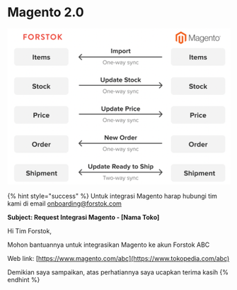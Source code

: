 # Magento 2.0

![](../../.gitbook/assets/screen-shot-2021-05-31-at-1.51.54-pm.png)

{% hint style="success" %}
Untuk integrasi Magento harap hubungi tim kami di email onboarding@forstok.com  


**Subject: Request Integrasi Magento - \[Nama Toko\]** 

Hi Tim Forstok,

Mohon bantuannya untuk integrasikan Magento ke akun Forstok ABC  
  
Web link: [https://www.magento.com/abc](https://www.tokopedia.com/abc)  
  
Demikian saya sampaikan, atas perhatiannya saya ucapkan terima kasih
{% endhint %}


